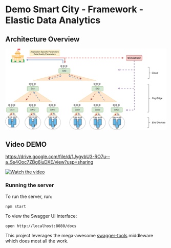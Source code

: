 # Demo Smart City - Framework -Elastic Data Analytics

## Architecture Overview
![alt text](ArchitectureOverview.png "Architecture Overview")

## Video DEMO
https://drive.google.com/file/d/1JygybU3-RO7u--a_Ss4Ooc7ZBg6iuDXE/view?usp=sharing

[![Watch the video](https://i.imgur.com/vKb2F1B.png)](https://drive.google.com/file/d/1JygybU3-RO7u--a_Ss4Ooc7ZBg6iuDXE/view?usp=sharing)

### Running the server
To run the server, run:

```
npm start
```

To view the Swagger UI interface:

```
open http://localhost:8080/docs
```

This project leverages the mega-awesome [swagger-tools](https://github.com/apigee-127/swagger-tools) middleware which does most all the work.
